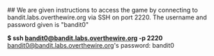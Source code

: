\## We are given instructions to access the game by connecting to bandit.labs.overthewire.org via SSH on port 2220. The username and password given is "bandit0"

**$ ssh bandit0@bandit.labs.overthewire.org -p 2220**  
bandit0@bandit.labs.overthewire.org's password: bandit0
